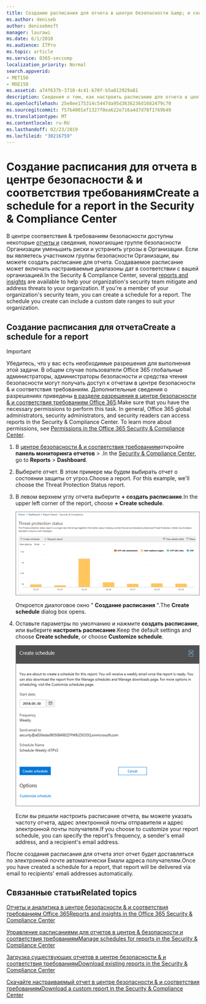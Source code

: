 ```yaml
---
title: Создание расписания для отчета в центре безопасности &amp; и соответствия требованиям
ms.author: deniseb
author: denisebmsft
manager: laurawi
ms.date: 6/1/2018
ms.audience: ITPro
ms.topic: article
ms.service: O365-seccomp
localization_priority: Normal
search.appverid:
- MET150
- MOE150
ms.assetid: a74f637b-3710-4c41-b70f-b5a812929a81
description: Сведения о том, как настроить расписание для отчета в центре безопасности &amp; и соответствия требованиям.
ms.openlocfilehash: 25e8ee175314c5447da95d3636236d1682479c70
ms.sourcegitcommit: f57b4001ef1327f0ea622e716a4d7d78f1769b49
ms.translationtype: MT
ms.contentlocale: ru-RU
ms.lasthandoff: 02/23/2019
ms.locfileid: "30216759"
---
```

# <a name="create-a-schedule-for-a-report-in-the-security-amp-compliance-center"></a><span data-ttu-id="f0e4e-103">Создание расписания для отчета в центре безопасности &amp; и соответствия требованиям</span><span class="sxs-lookup"><span data-stu-id="f0e4e-103">Create a schedule for a report in the Security &amp; Compliance Center</span></span>

<span data-ttu-id="f0e4e-p101">В центре соответствия &amp; требованиям безопасности доступны некоторые [отчеты и](reports-and-insights-in-security-and-compliance.md) сведения, помогающие группе безопасности Организации уменьшить риски и устранить угрозы в Организации. Если вы являетесь участником группы безопасности Организации, вы можете создать расписание для отчета. Создаваемое расписание может включать настраиваемые диапазоны дат в соответствии с вашей организацией.</span><span class="sxs-lookup"><span data-stu-id="f0e4e-p101">In the Security &amp; Compliance Center, several [reports and insights](reports-and-insights-in-security-and-compliance.md) are available to help your organization's security team mitigate and address threats to your organization. If you're a member of your organization's security team, you can create a schedule for a report. The schedule you create can include a custom date ranges to suit your organization.</span></span> 
  
## <a name="create-a-schedule-for-a-report"></a><span data-ttu-id="f0e4e-107">Создание расписания для отчета</span><span class="sxs-lookup"><span data-stu-id="f0e4e-107">Create a schedule for a report</span></span>

> [!IMPORTANT]
> <span data-ttu-id="f0e4e-p102">Убедитесь, что у вас есть необходимые разрешения для выполнения этой задачи. В общем случае пользователи Office 365 глобальные администраторы, администраторы безопасности и средства чтения безопасности могут получать доступ к отчетам в центре безопасности &amp; и соответствия требованиям. Дополнительные сведения о разрешениях приведены [в разделе разрешения в центре безопасности &amp; и соответствия требованиям Office 365](permissions-in-the-security-and-compliance-center.md).</span><span class="sxs-lookup"><span data-stu-id="f0e4e-p102">Make sure that you have the necessary permissions to perform this task. In general, Office 365 global administrators, security administrators, and security readers can access reports in the Security &amp; Compliance Center. To learn more about permissions, see [Permissions in the Office 365 Security &amp; Compliance Center](permissions-in-the-security-and-compliance-center.md).</span></span>
  
1. <span data-ttu-id="f0e4e-111">В [центре безопасности &amp; и соответствия требованиям](https://protection.office.com)откройте **панель мониторинга** **отчетов** \> .</span><span class="sxs-lookup"><span data-stu-id="f0e4e-111">In the [Security &amp; Compliance Center](https://protection.office.com), go to **Reports** \> **Dashboard**.</span></span>
    
2. <span data-ttu-id="f0e4e-p103">Выберите отчет. В этом примере мы будем выбирать отчет о состоянии защиты от угроз.</span><span class="sxs-lookup"><span data-stu-id="f0e4e-p103">Choose a report. For this example, we'll choose the Threat Protection Status report.</span></span>
    
3. <span data-ttu-id="f0e4e-114">В левом верхнем углу отчета выберите **+ создать расписание**.</span><span class="sxs-lookup"><span data-stu-id="f0e4e-114">In the upper left corner of the report, choose **+ Create schedule**.</span></span>
    
    ![Вы можете создать расписание для отчетов в центре безопасности &amp; и соответствия требованиям.](media/2311327c-14f6-4a17-b604-0c9ff2d485d1.png)
  
    <span data-ttu-id="f0e4e-116">Откроется диалоговое окно " **Создание расписания** ".</span><span class="sxs-lookup"><span data-stu-id="f0e4e-116">The **Create schedule** dialog box opens.</span></span> 
    
4. <span data-ttu-id="f0e4e-117">Оставьте параметры по умолчанию и нажмите **создать расписание**, или выберите **настроить расписание**.</span><span class="sxs-lookup"><span data-stu-id="f0e4e-117">Keep the default settings and choose **Create schedule**, or choose **Customize schedule**.</span></span>
    
    ![Вы можете использовать параметры по умолчанию или настроить расписание отчетов](media/04fac327-8f73-4711-8319-58c11880fd96.png)
  
    <span data-ttu-id="f0e4e-119">Если вы решили настроить расписание отчета, вы можете указать частоту отчета, адрес электронной почты отправителя и адрес электронной почты получателя.</span><span class="sxs-lookup"><span data-stu-id="f0e4e-119">If you choose to customize your report schedule, you can specify the report's frequency, a sender's email address, and a recipient's email address.</span></span> 
    
<span data-ttu-id="f0e4e-120">После создания расписания для отчета этот отчет будет доставляться по электронной почте автоматически Емали адреса получателям.</span><span class="sxs-lookup"><span data-stu-id="f0e4e-120">Once you have created a schedule for a report, that report will be delivered via email to recipients' emali addresses automatically.</span></span> 
  
## <a name="related-topics"></a><span data-ttu-id="f0e4e-121">Связанные статьи</span><span class="sxs-lookup"><span data-stu-id="f0e4e-121">Related topics</span></span>

[<span data-ttu-id="f0e4e-122">Отчеты и аналитика в центре безопасности &amp; и соответствия требованиям Office 365</span><span class="sxs-lookup"><span data-stu-id="f0e4e-122">Reports and insights in the Office 365 Security &amp; Compliance Center</span></span>](reports-and-insights-in-security-and-compliance.md)
  
[<span data-ttu-id="f0e4e-123">Управление расписаниями для отчетов в центре &amp; безопасности и соответствия требованиям</span><span class="sxs-lookup"><span data-stu-id="f0e4e-123">Manage schedules for reports in the Security &amp; Compliance Center</span></span>](manage-schedules-for-multiple-reports.md)
  
[<span data-ttu-id="f0e4e-124">Загрузка существующих отчетов в центре безопасности &amp; и соответствия требованиям</span><span class="sxs-lookup"><span data-stu-id="f0e4e-124">Download existing reports in the Security &amp; Compliance Center</span></span>](download-existing-reports.md)
  
[<span data-ttu-id="f0e4e-125">Скачайте настраиваемый отчет в центре безопасности &amp; и соответствия требованиям</span><span class="sxs-lookup"><span data-stu-id="f0e4e-125">Download a custom report in the Security &amp; Compliance Center</span></span>](set-up-and-download-a-custom-report.md)
  

